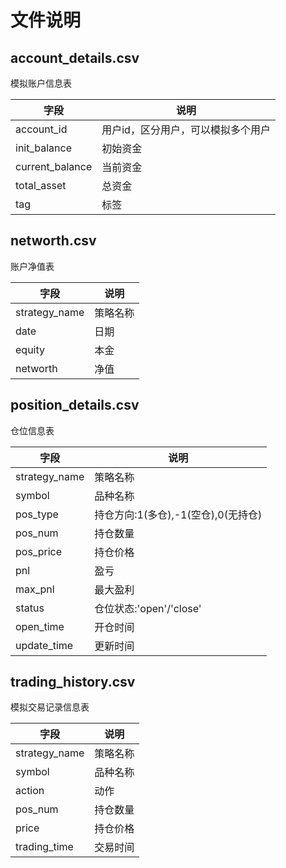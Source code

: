 # 文件说明

## account_details.csv

模拟账户信息表

|字段|说明|
|---|---|
|account_id| 用户id，区分用户，可以模拟多个用户|
|init_balance|初始资金|
|current_balance|当前资金|
|total_asset|总资金|
|tag|标签|

## networth.csv

账户净值表

|字段|说明|
|---|--|
|strategy_name|策略名称|
|date|日期|
|equity|本金|
|networth|净值|

## position_details.csv

仓位信息表

|字段| 说明                      |
|---|-------------------------|
|strategy_name| 策略名称                    |
|symbol| 品种名称                    |
|pos_type| 持仓方向:1(多仓),-1(空仓),0(无持仓) |
|pos_num| 持仓数量                    |
|pos_price| 持仓价格                    |
|pnl| 盈亏                      |
|max_pnl|最大盈利|
|status| 仓位状态:'open'/'close'     |             
|open_time| 开仓时间                    |
|update_time| 更新时间                    |

## trading_history.csv

模拟交易记录信息表

|字段| 说明   |
|---|------|
|strategy_name| 策略名称 |
|symbol| 品种名称 |
|action| 动作   |
|pos_num| 持仓数量 |
|price| 持仓价格 |
|trading_time| 交易时间 |
